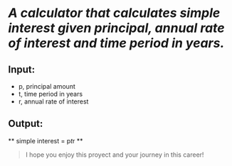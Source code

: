 # *A calculator that calculates simple interest given principal, annual rate of interest and time period in years.*

## Input:
  * p, principal amount
  * t, time period in years
  * r, annual rate of interest
## Output:
  ** simple interest = p*t*r **

  > I hope you enjoy this proyect and your journey in this career!
